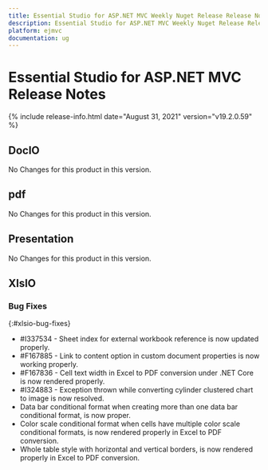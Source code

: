 ```yaml
---
title: Essential Studio for ASP.NET MVC Weekly Nuget Release Release Notes  
description: Essential Studio for ASP.NET MVC Weekly Nuget Release Release Notes  
platform: ejmvc
documentation: ug
---
```


# Essential Studio for ASP.NET MVC  Release Notes  

{% include release-info.html date="August 31, 2021"  version="v19.2.0.59" %}







## DocIO

No Changes for this product in this version.

[//]: # "Delete the contents of this file while new content is added."

## pdf

No Changes for this product in this version.

[//]: # "Delete the contents of this file while new content is added."

## Presentation

No Changes for this product in this version.

[//]: # "Delete the contents of this file while new content is added."

## XlsIO

### Bug Fixes
{:#xlsio-bug-fixes}

* \#I337534 - Sheet index for external workbook reference is now updated properly.
* \#F167885 - Link to content option in custom document properties is now working properly.
* \#F167836 - Cell text width in Excel to PDF conversion under .NET Core is now rendered properly.
* \#I324883 - Exception thrown while converting cylinder clustered chart to image is now resolved.
* Data bar conditional format when creating more than one data bar conditional format, is now proper.
* Color scale conditional format when cells have multiple color scale conditional formats, is now rendered properly in Excel to PDF conversion.
* Whole table style with horizontal and vertical borders, is now rendered properly in Excel to PDF conversion.
